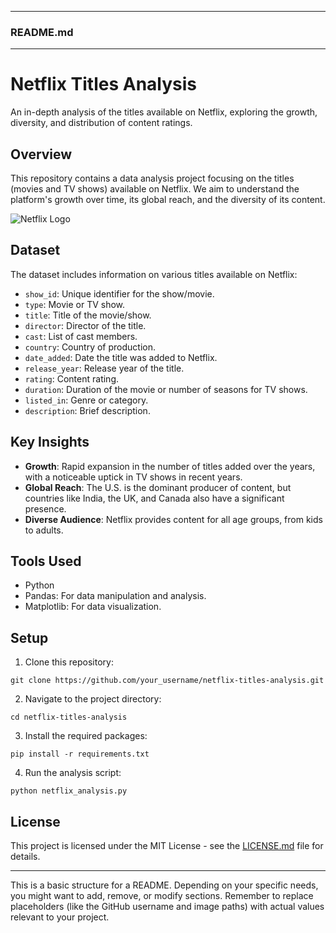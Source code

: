 
---

### README.md

---

# Netflix Titles Analysis

An in-depth analysis of the titles available on Netflix, exploring the growth, diversity, and distribution of content ratings.

## Overview

This repository contains a data analysis project focusing on the titles (movies and TV shows) available on Netflix. We aim to understand the platform's growth over time, its global reach, and the diversity of its content.


![Netflix Logo](https://duet-cdn.vox-cdn.com/thumbor/0x0:3151x2048/1200x800/filters:focal(1575x1024:1576x1025):format(webp)/cdn.vox-cdn.com/uploads/chorus_asset/file/15844974/netflixlogo.0.0.1466448626.png)

## Dataset

The dataset includes information on various titles available on Netflix:
- `show_id`: Unique identifier for the show/movie.
- `type`: Movie or TV show.
- `title`: Title of the movie/show.
- `director`: Director of the title.
- `cast`: List of cast members.
- `country`: Country of production.
- `date_added`: Date the title was added to Netflix.
- `release_year`: Release year of the title.
- `rating`: Content rating.
- `duration`: Duration of the movie or number of seasons for TV shows.
- `listed_in`: Genre or category.
- `description`: Brief description.

## Key Insights

- **Growth**: Rapid expansion in the number of titles added over the years, with a noticeable uptick in TV shows in recent years.
- **Global Reach**: The U.S. is the dominant producer of content, but countries like India, the UK, and Canada also have a significant presence.
- **Diverse Audience**: Netflix provides content for all age groups, from kids to adults.

## Tools Used

- Python
- Pandas: For data manipulation and analysis.
- Matplotlib: For data visualization.

## Setup

1. Clone this repository:
```
git clone https://github.com/your_username/netflix-titles-analysis.git
```

2. Navigate to the project directory:
```
cd netflix-titles-analysis
```

3. Install the required packages:
```
pip install -r requirements.txt
```

4. Run the analysis script:
```
python netflix_analysis.py
```

## License

This project is licensed under the MIT License - see the [LICENSE.md](LICENSE.md) file for details.

---

This is a basic structure for a README. Depending on your specific needs, you might want to add, remove, or modify sections. Remember to replace placeholders (like the GitHub username and image paths) with actual values relevant to your project.
